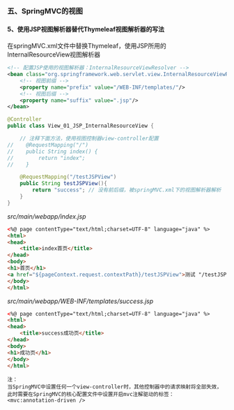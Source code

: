 ### 五、SpringMVC的视图
#### 5、使用JSP视图解析器替代Thymeleaf视图解析器的写法
在springMVC.xml文件中替换Thymeleaf，使用JSP所用的InternalResourceView视图解析器
```xml
<!-- 配置JSP使用的视图解析器：InternalResourceViewResolver -->
<bean class="org.springframework.web.servlet.view.InternalResourceViewResolver">
    <!-- 视图前缀 -->
    <property name="prefix" value="/WEB-INF/templates/"/>
    <!-- 视图后缀 -->
    <property name="suffix" value=".jsp"/>
</bean>
```
```java
@Controller
public class View_01_JSP_InternalResourceView {

    // 注释下面方法，使用视图控制器view-controller配置
//    @RequestMapping("/")
//    public String index() {
//        return "index";
//    }

    @RequestMapping("/testJSPView")
    public String testJSPView(){
        return "success"; // 没有前后缀，被springMVC.xml下的视图解析器解析
    }
}
```
_src/main/webapp/index.jsp_
```html
<%@ page contentType="text/html;charset=UTF-8" language="java" %>
<html>
<head>
    <title>index首页</title>
</head>
<body>
<h1>首页</h1>
<a href="${pageContext.request.contextPath}/testJSPView">测试 "/testJSPView -- return "success";" --> success.html</a><br/>
</body>
</html>
```
_src/main/webapp/WEB-INF/templates/success.jsp_
```html
<%@ page contentType="text/html;charset=UTF-8" language="java" %>
<html>
<head>
    <title>success成功页</title>
</head>
<body>
<h1>成功页</h1>
</body>
</html>
```

```plain/text
注：
当SpringMVC中设置任何一个view-controller时，其他控制器中的请求映射将全部失效，此时需要在SpringMVC的核心配置文件中设置开启mvc注解驱动的标签：
<mvc:annotation-driven />
```